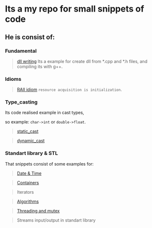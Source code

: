 # Its a my repo for small snippets of code

## He is consist of: 

### Fundamental
> [dll writing](dll_snippets/)
Its a example for create dll from *.cpp and *.h files, 
and compiling its with g++.

### Idioms

> [RAII idiom](idioma_snippets/src/raii.h)
  `resource acquisition is initialization`.

### Type_casting

Its code realised example in cast types,

so example: `char->int` or `double->float`.

> [static_cast](cast_snippets/README.md)

> [dynamic_cast](cast_snippets/README.md)


### Standart library & STL
That snippets consist of some examples for:

> [Date & Time](date_time_snippets/README.md)

> [Containers](containers_snippets/README.md)

> Iterators

> [Algorithms](algorithm_snippets/README.md)

> [Threading and mutex](threads_snippets/README.md)

> Streams input/output in standart library

